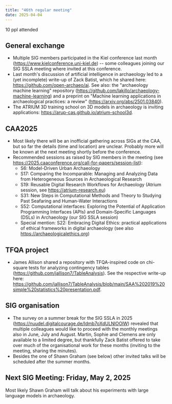 ```yaml
---
title: "46th regular meeting"
date: 2025-04-04
---
```


10 ppl attended

## General exchange

- Multiple SIG members participated in the Kiel conference last month (https://www.kielconference.uni-kiel.de) -- some colleagues joining our SIG SSLA meeting where invited at this conference.
- Last month's discussion of artificial intelligence in archaeology led to a (yet incomplete) write-up of Zack Batist, which he shared here: https://github.com/open-archaeo/ai. See also: the "archaeology machine learning" repository (https://github.com/lakillo/archaeology-machine-learning) and a preprint on "Machine learning applications in archaeological practices: a review" (https://arxiv.org/abs/2501.03840).
- The ATRIUM 3D training school on 3D models in archaeology is inviting applications: https://arup-cas.github.io/atrium-school3d.

## CAA2025

- Most likely there will be an inofficial gathering across SIGs at the CAA, but so far the details (time and location) are unclear. Probably more will be known at the next meeting shortly before the conference.
- Recommended sessions as raised by SIG members in the meeting (see https://2025.caaconference.org/call-for-papers/session-list):
	- S6: Model-Driven Urban Archaeology
	- S17: Comparing the Incomparable: Managing and Analyzing Data from Heterogeneous Sources in Archaeological Research
	- S19: Reusable Digital Research Workflows for Archaeology (Atrium session, see https://atrium-research.eu)
	- S31: New Steps in Computational Methods and Theory to Studying Past Seafaring and Human-Water Interactions
	- S52: Computational interfaces: Exploring the Potential of Application Programming Interfaces (APIs) and Domain-Specific Languages (DSLs) in Archaeology (our SIG SSLA session)
	- Special mention: S22: Embracing Digital Ethics: practical applications of ethical frameworks in digital archaeology (see also https://archaeologicalethics.org)

## TFQA project

- James Allison shared a repository with TFQA-inspired code on chi-square tests for analyzing contingency tables (https://github.com/jallison7/TableAnalysis). See the respective write-up here: https://github.com/jallison7/TableAnalysis/blob/main/SAA%202019%20simple%20statistics%20presentation.pdf.

## SIG organisation

- The survey on a summer break for the SIG SSLA in 2025 (https://nuudel.digitalcourage.de/Idmb7oXdULNlOOlW) revealed that multiple colleagues would like to proceed with the monthly meetings also in June, July and August. Martin, Sophie and Clemens are only available to a limited degree, but thankfully Zack Batist offered to take over much of the organisational work for these months (inviting to the meeting, sharing the minutes).
- Besides the one of Shawn Graham (see below) other invited talks will be scheduled after the summer months.

## Next SIG Meeting: Friday, May 2, 2025

Most likely Shawn Graham will talk about his experiments with large language models in archaeology.
